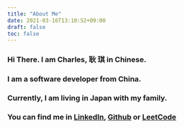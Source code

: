 ```yaml
---
title: "About Me"
date: 2021-03-16T13:10:52+09:00
draft: false
toc: false
---
```



### Hi There. I am Charles, 耿 琪 in Chinese.

### I am a software developer from China.

### Currently, I am living in Japan with my family. 

### You can find me in [LinkedIn](https://linkedin.com/in/gengqi), [Github](https://github.com/charlesgeng) or [LeetCode](https://www.leetcode.com/CharlesGeng)

